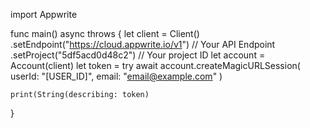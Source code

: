 import Appwrite

func main() async throws {
    let client = Client()
      .setEndpoint("https://cloud.appwrite.io/v1") // Your API Endpoint
      .setProject("5df5acd0d48c2") // Your project ID
    let account = Account(client)
    let token = try await account.createMagicURLSession(
        userId: "[USER_ID]",
        email: "email@example.com"
    )

    print(String(describing: token)
}
